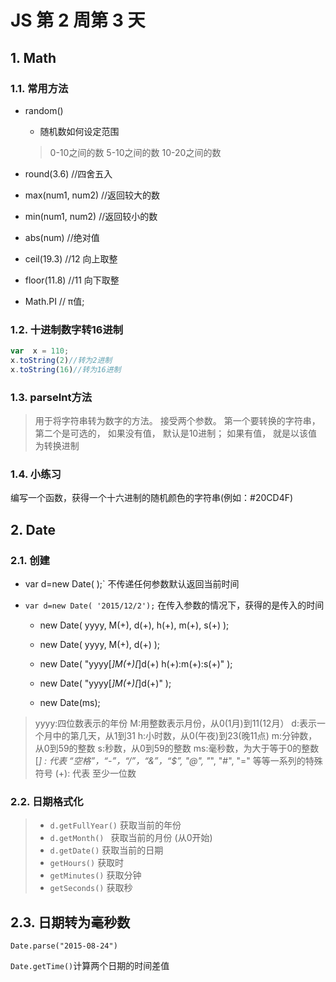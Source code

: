 # JS 第 2 周第 3 天

## 1. Math 

### 1.1. 常用方法

- random()

  - 随机数如何设定范围

  > 0-10之间的数
  > 5-10之间的数
  > 10-20之间的数

- round(3.6)  //四舍五入

- max(num1, num2) //返回较大的数

- min(num1, num2)  //返回较小的数

- abs(num)  //绝对值

- ceil(19.3)  //12  向上取整

- floor(11.8)  //11  向下取整

- Math.PI // π值;    

### 1.2. 十进制数字转16进制

```js
var  x = 110;
x.toString(2)//转为2进制
x.toString(16)//转为16进制
```

### 1.3. parseInt方法

> 用于将字符串转为数字的方法。 接受两个参数。 第一个要转换的字符串，第二个是可选的， 如果没有值， 默认是10进制； 如果有值， 就是以该值为转换进制

### 1.4. 小练习

编写一个函数，获得一个十六进制的随机颜色的字符串(例如：#20CD4F)

## 2. Date

###  2.1. 创建

- var d=new Date( );` 不传递任何参数默认返回当前时间

- `var d=new Date( '2015/12/2');` 在传入参数的情况下，获得的是传入的时间

  - new Date( yyyy, M(+), d(+), h(+), m(+), s(+) );

  - new Date( yyyy, M(+), d(+) );

  - new Date( "yyyy[*]M(+)[*]d(+) h(+):m(+):s(+)" );

  -  new Date( "yyyy[*]M(+)[*]d(+)" );

  - new Date(ms);

> yyyy:四位数表示的年份
> M:用整数表示月份，从0(1月)到11(12月）
> d:表示一个月中的第几天，从1到31
> h:小时数，从0(午夜)到23(晚11点)
> m:分钟数，从0到59的整数
> s:秒数，从0到59的整数
> ms:毫秒数，为大于等于0的整数
> [*] : 代表 “空格”，“-”，“/”，“&”，“$”, "@", "*", "#", "=" 等等一系列的特殊符号
> (+): 代表 至少一位数

### 2.2. 日期格式化

> - `d.getFullYear()` 获取当前的年份
> - `d.getMonth() ` 获取当前的月份 (从0开始)
> - `d.getDate()` 获取当前的日期
> - `getHours()` 获取时
> - `getMinutes()` 获取分钟
> - `getSeconds()` 获取秒

## 2.3. 日期转为毫秒数

`Date.parse("2015-08-24")`

`Date.getTime()`计算两个日期的时间差值

